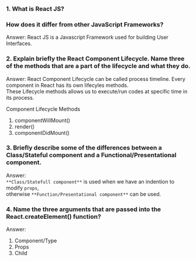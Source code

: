 ### 1. What is React JS? 
### How does it differ from other JavaScript Frameworks?
Answer: React JS is a Javascript Framework used for building User Interfaces.

### 2. Explain briefly the React Component Lifecycle. Name three of the methods that are a part of the lifecycle and what they do.
Answer: 
React Component Lifecycle can be called process timeline.
Every component in React has its own lifecyles methods.  
These Lifecycle methods allows us to execute/run codes at specific time in its process.

Component Lifecycle Methods
1. componentWillMount()
2. render()
3. componentDidMount()

### 3. Briefly describe some of the differences between a __Class/Stateful component__ and a __Functional/Presentational component__.
Answer:  
``**Class/Statefull component**`` is used when we have an indention to modify ``props``,  
otherwise ``**Function/Presentational component**`` can be used.

### 4. Name the three arguments that are passed into the __React.createElement()__ function?
Answer: 
1. Component/Type
2. Props
3. Child